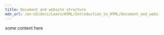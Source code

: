 ```yaml
---
title: Document and website structure
mdn_url: /en-US/docs/Learn/HTML/Introduction_to_HTML/Document_and_website_structure
---
```

some content here

